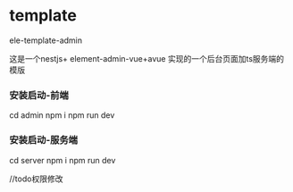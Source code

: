 # template
ele-template-admin

这是一个nestjs+ element-admin-vue+avue 实现的一个后台页面加ts服务端的模版


### 安装启动-前端
cd admin
npm i 
npm run dev

### 安装启动-服务端 
cd server
npm i 
npm run dev

//todo权限修改
